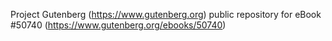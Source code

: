 Project Gutenberg (https://www.gutenberg.org) public repository for
eBook #50740 (https://www.gutenberg.org/ebooks/50740)
